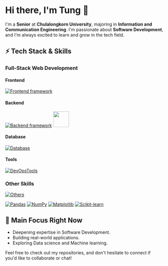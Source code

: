 # Hi there, I'm Tung 👋

I'm a **Senior** at **Chulalongkorn University**, majoring in **Information and Communication Engineering**. I'm passionate about **Software Development**, and I'm always excited to learn and grow in the tech field.

## ⚡ Tech Stack & Skills

### Full-Stack Web Development

#### Frontend
[![Frontend framework](https://skillicons.dev/icons?i=htmx,alpinejs,svelte,react,nextjs,tailwindcss)](https://skillicons.dev)

#### Backend
[![Backend framework](https://skillicons.dev/icons?i=express,nodejs,go,flask)](https://skillicons.dev)
<img src="https://raw.githubusercontent.com/marwin1991/profile-technology-icons/refs/heads/main/icons/odoo.png" height="50"/>



#### Database
[![Database](https://skillicons.dev/icons?i=postgres,mongodb,mysql,prisma)](https://skillicons.dev)

#### Tools
[![DevOpsTools](https://skillicons.dev/icons?i=docker,git,github,postman,npm,pnpm,vscode,figma)](https://skillicons.dev)

### Other Skills
[![Others](https://skillicons.dev/icons?i=js,ts,html,css,python,c,java,selenium,qt,tensorflow,discord,bots)](https://skillicons.dev)

[![Pandas](https://img.shields.io/badge/Pandas-150458?logo=pandas&logoColor=fff)](#)
[![NumPy](https://img.shields.io/badge/NumPy-4DABCF?logo=numpy&logoColor=fff)](#)
[![Matplotlib](https://custom-icon-badges.demolab.com/badge/Matplotlib-71D291?logo=matplotlib&logoColor=fff)](#)
[![Scikit-learn](https://img.shields.io/badge/-scikit--learn-%23F7931E?logo=scikit-learn&logoColor=white)](#)

## 🎯 Main Focus Right Now
- Deepening expertise in Software Development.
- Building real-world applications.
- Exploring Data science and Machine learning.

Feel free to check out my repositories, and don't hesitate to connect if you'd like to collaborate or chat!

<!--
**TungDude/TungDude** is a ✨ _special_ ✨ repository because its `README.md` (this file) appears on your GitHub profile.

Here are some ideas to get you started:

- 🔭 I’m currently working on ...
- 🌱 I’m currently learning ...
- 👯 I’m looking to collaborate on ...
- 🤔 I’m looking for help with ...
- 💬 Ask me about ...
- 📫 How to reach me: ...
- 😄 Pronouns: ...
- ⚡ Fun fact: ...
-->
